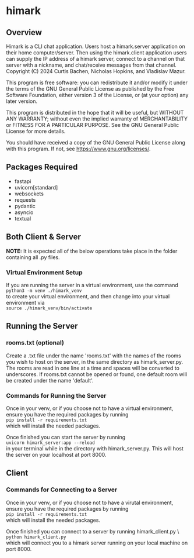 # himark

## Overview
Himark is a CLI chat application. Users host a himark.server application on their home computer/server. Then using the himark.client application users can supply the IP address of a himark server, connect to a channel on that server with a nickname, and chat/receive messages from that channel.\
    Copyright (C) 2024  Curtis Bachen, Nicholas Hopkins, and Vladislav Mazur.

This program is free software: you can redistribute it and/or modify
    it under the terms of the GNU General Public License as published by
    the Free Software Foundation, either version 3 of the License, or
    (at your option) any later version.

This program is distributed in the hope that it will be useful,
    but WITHOUT ANY WARRANTY; without even the implied warranty of
    MERCHANTABILITY or FITNESS FOR A PARTICULAR PURPOSE.  See the
    GNU General Public License for more details.

You should have received a copy of the GNU General Public License
    along with this program.  If not, see <https://www.gnu.org/licenses/>.

## Packages Required

- fastapi
- uvicorn[standard]
- websockets
- requests
- pydantic
- asyncio
- textual

## Both Client & Server
**NOTE:** It is expected all of the below operations take place in the folder containing all .py files.
### Virtual Environment Setup
If you are running the server in a virtual environment, use the command\
```python3 -m venv ./himark_venv ```\
to create your virtual environment, and then change into your virtual environment via\
```source ./himark_venv/bin/activate ```

## Running the Server
### rooms.txt (optional)
Create a .txt file under the name 'rooms.txt' with the names of the rooms you wish to host on the server, in the same directory as himark_server.py.
The rooms are read in one line at a time and spaces will be converted to underscores.
If rooms.txt cannot be opened or found, one default room will be created under the name 'default'.

### Commands for Running the Server
Once in your venv, or if you choose not to have a virtual environment, ensure you have the required packages by running\
```pip install -r requirements.txt```\
which will install the needed packages.

Once finished you can start the server by running \
```uvicorn himark_server:app --reload``` \
in your terminal while in the directory with himark_server.py. This will host the server on your localhost at port 8000.

## Client
### Commands for Connecting to a Server
Once in your venv, or if you choose not to have a virutal environment, ensure you have the required packages by running\
```pip install -r requirements.txt ```\
which will install the needed packages.

Once finished you can connect to a server by running himark_client.py \\
```python himark_client.py```\
which will connect you to a himark server running on your local machine on port 8000.
